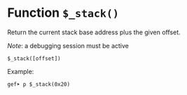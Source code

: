 # Function `$_stack()`

Return the current stack base address plus the given offset.

_Note_: a debugging session must be active

```
$_stack([offset])
```

Example:

```text
gef➤ p $_stack(0x20)
```
